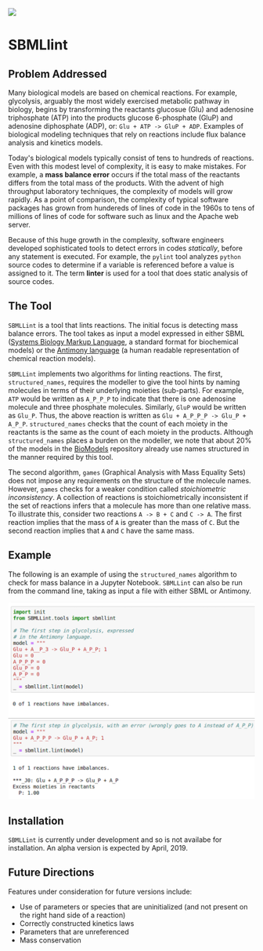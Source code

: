 <img src="https://travis-ci.org/ModelEngineering/SBMLLint.svg?branch=master" width="100"/>

# SBMLlint

## Problem Addressed

Many biological models are based on chemical reactions. For example, glycolysis, arguably the most widely exercised metabolic pathway in biology, begins by transforming the reactants glucosue (Glu) and adenosine triphosphate (ATP) into the products glucose 6-phosphate (GluP) and adenosine diphosphate (ADP), or: ``Glu + ATP -> GluP + ADP``. Examples of biological modeling techniques that rely on reactions include flux balance analysis and kinetics models.

Today's biological models typically consist of tens to hundreds of reactions. Even with this modest level of complexity, it is easy to make mistakes. For example, a **mass balance error** occurs if the total mass of the reactants differs from the total mass of the products. With the advent of high throughput laboratory techniques, the complexity of models will grow rapidly. As a point of comparison, the complexity of typical software packages has grown from hundereds of lines of code in the 1960s to tens of millions of lines of code for software such as linux and the Apache web server.

Because of this huge growth in the complexity, software engineers developed sophisticated tools to detect errors in codes *statically*, before any statement is executed. For example, the ``pylint`` tool analyzes ``python`` source codes to determine if a variable is referenced before a value is assigned to it. The term **linter** is used for a tool that does static analysis of source codes.

## The Tool

``SBMLLint`` is a tool that lints reactions. The initial focus is detecting mass balance errors. The tool takes as input a model expressed in either SBML ([Systems Biology Markup Language](http://sbml.org/Main_Page), a standard format for biochemical models) or the [Antimony language](http://antimony.sourceforge.net/) (a human readable representation of chemical reaction models).

``SBMLLint`` implements two algorithms for linting reactions. The first, ``structured_names``, requires the modeller to give the tool hints by naming molecules in terms of their underlying moieties (sub-parts). For example, ``ATP`` would be written as ``A_P_P_P`` to indicate that there is one adenosine molecule and three phosphate molecules. Similarly, ``GluP`` would be written as ``Glu_P``. Thus, the above reaction is written as ``Glu + A_P_P_P -> Glu_P + A_P_P``. ``structured_names`` checks that the count of each moiety in the reactants is the same as the count of each moiety in the products. Although ``structured_names`` places a burden on the modeller, we note that about 20% of the models in the [BioModels](http://www.ebi.ac.uk/biomodels/) repository already use names structured in the manner required by this tool. 

The second algorithm, ``games`` (Graphical Analysis with Mass Equality Sets) does not impose any requirements on the structure of the molecule names. However, ``games`` checks for a weaker condition called *stoichiometric inconsistency*. A collection of reactions is stoichiometrically inconsistent if the set of reactions infers that a molecule has more than one relative mass. To illustrate this, consider two reactions ``A -> B + C`` and ``C -> A``. The first reaction implies that the mass of ``A`` is greater than the mass of ``C``. But the second reaction implies that ``A`` and ``C`` have the same mass.

## Example
The following is an example of using the ``structured_names`` algorithm to check for mass balance in a Jupyter Notebook.
``SBMLLint`` can also be run from the command line, taking as input a file with either SBML or Antimony. 

<img src="structured_names_example.png" width="800"/>

## Installation
``SBMLLint`` is currently under development and so is not availabe for installation. An alpha version is expected by April, 2019.

## Future Directions

Features under consideration for future versions include:

- Use of parameters or species that are uninitialized (and
not present on the right hand side of a reaction)
- Correctly constructed kinetics laws
- Parameters that are unreferenced
- Mass conservation

